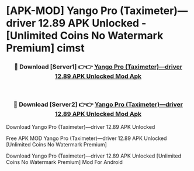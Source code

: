 # [APK-MOD] Yango Pro (Taximeter)—driver 12.89 APK Unlocked - [Unlimited Coins No Watermark Premium] cimst



<div align="center">
<h3>🔴 Download [Server1] 👉👉 <a href="https://momento.my/?title=Yango_Pro_(Taximeter)—driver_12.89_APK_Unlocked">Yango Pro (Taximeter)—driver 12.89 APK Unlocked Mod Apk</a></h3><br>

<h3>🔴 Download [Server2] 👉👉 <a href="https://momento.my/?title=Yango_Pro_(Taximeter)—driver_12.89_APK_Unlocked">Yango Pro (Taximeter)—driver 12.89 APK Unlocked Mod Apk</a></h3>
</div>



Download Yango Pro (Taximeter)—driver 12.89 APK Unlocked 

Free APK MOD Yango Pro (Taximeter)—driver 12.89 APK Unlocked [Unlimited Coins No Watermark Premium]

Download Yango Pro (Taximeter)—driver 12.89 APK Unlocked [Unlimited Coins No Watermark Premium] Mod For Android
